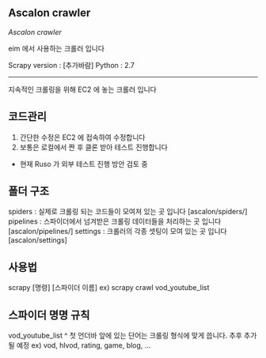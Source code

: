 ## Ascalon crawler

_Ascalon crawler_

eim 에서 사용하는 크롤러 입니다

Scrapy version : [추가바람]
Python : 2.7

- - -

지속적인 크롤링을 위해 EC2 에 놓는 크롤러 입니다

## 코드관리
1. 간단한 수정은 EC2 에 접속하여 수정합니다
2. 보통은 로컬에서 짠 후 클론 받아 테스트 진행합니다
+ 현재 Ruso 가 외부 테스트 진행 방안 검토 중

## 폴더 구조
spiders : 실제로 크롤링 되는 코드들이 모여져 있는 곳 입니다 [ascalon/spiders/]
pipelines : 스파이더에서 넘겨받은 크롤링 데이터들을 처리하는 곳 입니다 [ascalon/pipelines/]
settings : 크롤러의 각종 셋팅이 모여 있는 곳 입니다 [ascalon/settings]

## 사용법
scrapy [명령] [스파이더 이름]
ex) scrapy crawl vod_youtube_list

## 스파이더 명명 규칙
vod_youtube_list
 ^ 첫 언더바 앞에 있는 단어는 크롤링 형식에 맞게 씁니다. 추후 추가될 예정
ex) vod, hlvod, rating, game, blog, ...
